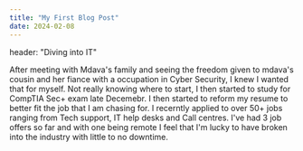 ```yaml
---
title: "My First Blog Post"
date: 2024-02-08
---
```


header: "Diving into IT"

After meeting with Mdava's family and seeing the freedom given to mdava's cousin and her fiance with a occupation in Cyber Security, 
I knew I wanted that for myself. Not really knowing where to start, I then started to study for CompTIA Sec+ exam late Decemebr. 
I then started to reform my resume to better fit the job that I am chasing for. I recerntly applied to over 50+ jobs ranging from Tech support, IT help desks and Call centres.
I've had 3 job offers so far and with one being remote I feel that I'm lucky to have broken into the industry with little to no downtime.
